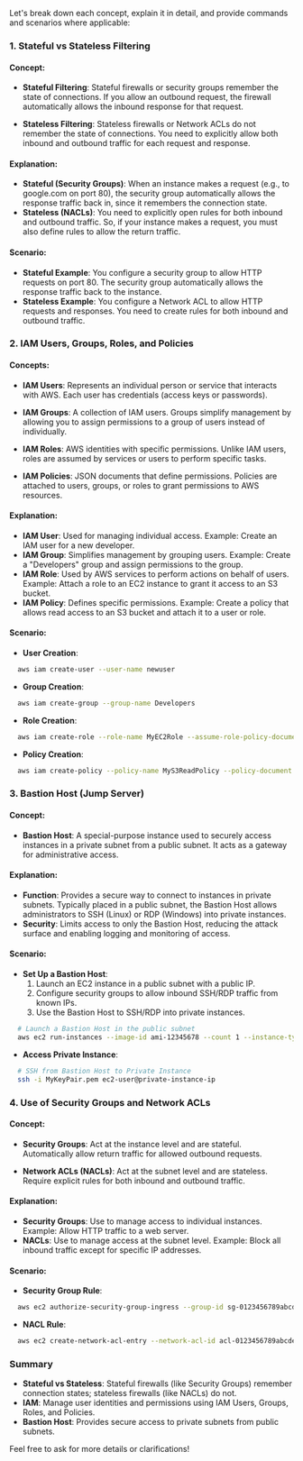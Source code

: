 Let's break down each concept, explain it in detail, and provide commands and scenarios where applicable:

### 1. **Stateful vs Stateless Filtering**

#### **Concept:**
- **Stateful Filtering**: Stateful firewalls or security groups remember the state of connections. If you allow an outbound request, the firewall automatically allows the inbound response for that request.

- **Stateless Filtering**: Stateless firewalls or Network ACLs do not remember the state of connections. You need to explicitly allow both inbound and outbound traffic for each request and response.

#### **Explanation:**
- **Stateful (Security Groups)**: When an instance makes a request (e.g., to google.com on port 80), the security group automatically allows the response traffic back in, since it remembers the connection state.
- **Stateless (NACLs)**: You need to explicitly open rules for both inbound and outbound traffic. So, if your instance makes a request, you must also define rules to allow the return traffic.

#### **Scenario:**
- **Stateful Example**: You configure a security group to allow HTTP requests on port 80. The security group automatically allows the response traffic back to the instance.
- **Stateless Example**: You configure a Network ACL to allow HTTP requests and responses. You need to create rules for both inbound and outbound traffic.

### 2. **IAM Users, Groups, Roles, and Policies**

#### **Concepts:**
- **IAM Users**: Represents an individual person or service that interacts with AWS. Each user has credentials (access keys or passwords).

- **IAM Groups**: A collection of IAM users. Groups simplify management by allowing you to assign permissions to a group of users instead of individually.

- **IAM Roles**: AWS identities with specific permissions. Unlike IAM users, roles are assumed by services or users to perform specific tasks.

- **IAM Policies**: JSON documents that define permissions. Policies are attached to users, groups, or roles to grant permissions to AWS resources.

#### **Explanation:**
- **IAM User**: Used for managing individual access. Example: Create an IAM user for a new developer.
- **IAM Group**: Simplifies management by grouping users. Example: Create a "Developers" group and assign permissions to the group.
- **IAM Role**: Used by AWS services to perform actions on behalf of users. Example: Attach a role to an EC2 instance to grant it access to an S3 bucket.
- **IAM Policy**: Defines specific permissions. Example: Create a policy that allows read access to an S3 bucket and attach it to a user or role.

#### **Scenario:**
- **User Creation**:
```sh
  aws iam create-user --user-name newuser
```
- **Group Creation**:
```sh
  aws iam create-group --group-name Developers
```
- **Role Creation**:
```sh
  aws iam create-role --role-name MyEC2Role --assume-role-policy-document file://trust-policy.json
```
- **Policy Creation**:
```sh
  aws iam create-policy --policy-name MyS3ReadPolicy --policy-document file://policy.json
```

### 3. **Bastion Host (Jump Server)**

#### **Concept:**
- **Bastion Host**: A special-purpose instance used to securely access instances in a private subnet from a public subnet. It acts as a gateway for administrative access.

#### **Explanation:**
- **Function**: Provides a secure way to connect to instances in private subnets. Typically placed in a public subnet, the Bastion Host allows administrators to SSH (Linux) or RDP (Windows) into private instances.
- **Security**: Limits access to only the Bastion Host, reducing the attack surface and enabling logging and monitoring of access.

#### **Scenario:**
- **Set Up a Bastion Host**:
  1. Launch an EC2 instance in a public subnet with a public IP.
  2. Configure security groups to allow inbound SSH/RDP traffic from known IPs.
  3. Use the Bastion Host to SSH/RDP into private instances.

```sh
  # Launch a Bastion Host in the public subnet
  aws ec2 run-instances --image-id ami-12345678 --count 1 --instance-type t2.micro --key-name MyKeyPair --security-group-ids sg-0123456789abcdef --subnet-id subnet-12345678
```

- **Access Private Instance**:
```sh
  # SSH from Bastion Host to Private Instance
  ssh -i MyKeyPair.pem ec2-user@private-instance-ip
```

### 4. **Use of Security Groups and Network ACLs**

#### **Concept:**
- **Security Groups**: Act at the instance level and are stateful. Automatically allow return traffic for allowed outbound requests.

- **Network ACLs (NACLs)**: Act at the subnet level and are stateless. Require explicit rules for both inbound and outbound traffic.

#### **Explanation:**
- **Security Groups**: Use to manage access to individual instances. Example: Allow HTTP traffic to a web server.
- **NACLs**: Use to manage access at the subnet level. Example: Block all inbound traffic except for specific IP addresses.

#### **Scenario:**
- **Security Group Rule**:
```sh
  aws ec2 authorize-security-group-ingress --group-id sg-0123456789abcdef --protocol tcp --port 80 --cidr 0.0.0.0/0
```

- **NACL Rule**:
```sh
  aws ec2 create-network-acl-entry --network-acl-id acl-0123456789abcdef --rule-number 100 --protocol tcp --port-range From=80,To=80 --cidr-block 0.0.0.0/0 --egress --rule-action allow
```

### Summary
- **Stateful vs Stateless**: Stateful firewalls (like Security Groups) remember connection states; stateless firewalls (like NACLs) do not.
- **IAM**: Manage user identities and permissions using IAM Users, Groups, Roles, and Policies.
- **Bastion Host**: Provides secure access to private subnets from public subnets.

Feel free to ask for more details or clarifications!